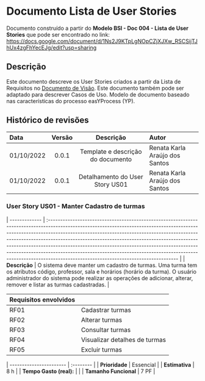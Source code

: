 # Documento Lista de User Stories

Documento construído a partir do **Modelo BSI - Doc 004 - Lista de User Stories** que pode ser encontrado no
link: <https://docs.google.com/document/d/1Ns2J9KTpLgNOpCZjXJXw_RSCSijTJhUx4zgFhYecEJg/edit?usp=sharing>

## Descrição

Este documento descreve os User Stories criados a partir da Lista de Requisitos no [Documento de Visão](DocVisao.md). Este documento também pode ser adaptado para descrever Casos de Uso. Modelo de documento baseado nas características do processo easYProcess (YP).

## Histórico de revisões

| Data       | Versão |                           Descrição                            | Autor                          |
| :--------- | :----: | :------------------------------------------------------------: | :----------------------------- |
| 01/10/2022 | 0.0.1  |               Template e descrição do documento                | Renata Karla Araújo dos Santos |
| 01/10/2022 | 0.0.1  |                Detalhamento do User Story US01                 | Renata Karla Araújo dos Santos |

### User Story US01 - Manter Cadastro de turmas
                                                                                                                                                                                            
| ------------- | :----------------------------------------------------------------------------------------------------------------------------------------------------------------------------------------------------------------------------------------------------------------------------------------------------------------------------------------------------------------------------------------------------------------------------------------------------------------------------------------------------------------------------------------- |
| **Descrição** | O sistema deve manter um cadastro de turmas. Uma turma tem os atributos código, professor, sala e horários (horário da turma). O usuário administrador do sistema pode realizar as operações de adicionar, alterar, remover e listar as turmas cadastradas. |

| **Requisitos envolvidos** |                               |
| ------------------------- | :---------------------------- |
| RF01                      | Cadastrar turmas              |
| RF02                      | Alterar turmas                |
| RF03                      | Consultar turmas              |
| RF04                      | Visualizar detalhes de turmas |
| RF05                      | Excluir turmas                |

| ----------------------- | :-------- |
| **Prioridade**          | Essencial |
| **Estimativa**          | 8 h       |
| **Tempo Gasto (real):** |           |
| **Tamanho Funcional**   | 7 PF      |
